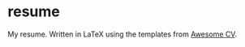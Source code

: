 # resume
My resume. Written in LaTeX using the templates from [Awesome CV](https://github.com/posquit0/Awesome-CV).